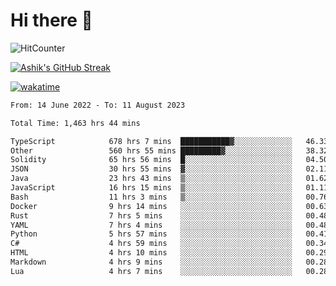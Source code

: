 # Hi there 👋

![HitCounter](https://hits.seeyoufarm.com/api/count/incr/badge.svg?url=https%3A%2F%2Fgithub.com%2Fashrhmn1212%2Fhit-counter)

<!-- ![Contribution Graph](https://github-readme-activity-graph.cyclic.app/graph?username=ashrhmn) -->


<!-- [![Top Langs](https://github-readme-stats.vercel.app/api/top-langs/?username=ashrhmn&layout=compact&theme=synthwave&langs_count=10&card_width=445)](https://github.com/anuraghazra/github-readme-stats) -->

[![Ashik's GitHub Streak](https://github-readme-streak-stats.herokuapp.com/?user=ashrhmn&theme=blood&fire=DD7F1C&background=151515&dates=9f9f9f&border=DD2727)](https://git.io/streak-stats)

<!-- ![Ashik's GitHub stats](https://github-readme-stats.vercel.app/api/?username=ashrhmn&show_icons=true&title_color=fff&icon_color=79ff97&text_color=9f9f9f&bg_color=151515) -->

[![wakatime](https://wakatime.com/badge/user/3df86613-ba63-4631-8e65-0ff18e7becad.svg)](https://wakatime.com/@3df86613-ba63-4631-8e65-0ff18e7becad)

<!--START_SECTION:waka-->

```txt
From: 14 June 2022 - To: 11 August 2023

Total Time: 1,463 hrs 44 mins

TypeScript            678 hrs 7 mins  ███████████▓░░░░░░░░░░░░░   46.33 %
Other                 560 hrs 55 mins █████████▓░░░░░░░░░░░░░░░   38.32 %
Solidity              65 hrs 56 mins  █░░░░░░░░░░░░░░░░░░░░░░░░   04.50 %
JSON                  30 hrs 55 mins  ▓░░░░░░░░░░░░░░░░░░░░░░░░   02.11 %
Java                  23 hrs 43 mins  ▒░░░░░░░░░░░░░░░░░░░░░░░░   01.62 %
JavaScript            16 hrs 15 mins  ▒░░░░░░░░░░░░░░░░░░░░░░░░   01.11 %
Bash                  11 hrs 3 mins   ▒░░░░░░░░░░░░░░░░░░░░░░░░   00.76 %
Docker                9 hrs 14 mins   ░░░░░░░░░░░░░░░░░░░░░░░░░   00.63 %
Rust                  7 hrs 5 mins    ░░░░░░░░░░░░░░░░░░░░░░░░░   00.48 %
YAML                  7 hrs 4 mins    ░░░░░░░░░░░░░░░░░░░░░░░░░   00.48 %
Python                5 hrs 57 mins   ░░░░░░░░░░░░░░░░░░░░░░░░░   00.41 %
C#                    4 hrs 59 mins   ░░░░░░░░░░░░░░░░░░░░░░░░░   00.34 %
HTML                  4 hrs 10 mins   ░░░░░░░░░░░░░░░░░░░░░░░░░   00.29 %
Markdown              4 hrs 9 mins    ░░░░░░░░░░░░░░░░░░░░░░░░░   00.28 %
Lua                   4 hrs 7 mins    ░░░░░░░░░░░░░░░░░░░░░░░░░   00.28 %
```

<!--END_SECTION:waka-->


<!--### Most Used Languages
<img src="https://wakatime.com/share/@ashrhmn/24ecb986-5bf8-4607-af7f-0aab08908d8c.png" />

### Favourite Tools
<img src="https://wakatime.com/share/@ashrhmn/f4e08015-f3bc-460a-9228-95a3ba11c604.png" />-->
